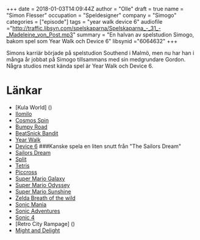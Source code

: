 +++
date = 2018-01-03T14:09:44Z
author = "Olle"
draft = true
name = "Simon Flesser"
occupation = "Speldesigner"
company = "Simogo"
categories = ["episode"]
tags = "year walk device 6"
audiofile ="http://traffic.libsyn.com/spelskaparna/Spelskaparna_-_31_-_Madeleine_von_Post.mp3"
summary = "En halvan av spelstudion Simogo, bakom spel som Year Walk och Device 6"
libsynid ="6064632"
+++

Simons karriär började på spelstudion Southend i Malmö, men nu har han i många år jobbat på Simogo tillsammans med sin medgrundare Gordon. Några studios mest kända spel är Year Walk och Device 6.

# Länkar
* [Kula World] ()
* [Ilomilo]()
* [Cosmos Spin]()
* [Bumpy Road]()
* [BeatSnick Bandit]()
* [Year Walk]()
* [Device 6]()
###Kanske spela en liten snutt från "The Sailors Dream"
* [Sailors Dream]()
* [Split]()
* [Tetris]()
* [Piccross]()
* [Super Mario Galaxy]()
* [Super Mario Odyssey]()
* [Super Mario Sunshine]()
* [Zelda Breath of the wild]()
* [Sonic Mania]()
* [Sonic Adventures]()
* [Sonic 4]()
* [Retro City Rampage] ()
* [Might and Delight]()
